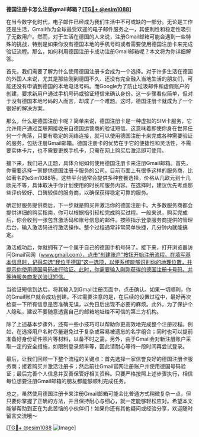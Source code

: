 **德国注册卡怎么注册gmail邮箱？[[TG💪+ @esim1088](https://t.me/s/esim1088)]**

在当今数字化时代，电子邮件已经成为我们生活中不可或缺的一部分。无论是工作还是生活，Gmail作为全球最受欢迎的电子邮件服务之一，其便利性和稳定性吸引了无数用户。然而，对于生活在德国的人来说，注册Gmail邮箱可能会遇到一些特殊的挑战，特别是如果你没有德国本地的手机号码或者需要使用德国注册卡来完成验证流程。那么，如何利用德国注册卡成功注册Gmail邮箱呢？本文将为你详细解答。

首先，我们需要了解为什么使用德国注册卡会成为一个选择。对于许多生活在德国的外国人来说，尤其是那些刚到德国不久、还没有完全融入当地生活的朋友们，可能还没有申请到德国的本地电话号码。而Google为了防止垃圾邮件和虚假账户的创建，要求新用户通过手机号码或验证短信来确认身份。这一步骤看似简单，但对于没有德国本地号码的人而言，却成了一个难题。这时，德国注册卡就成为了一个很好的解决方案。

那么，什么是德国注册卡呢？简单来说，德国注册卡是一种虚拟的SIM卡服务，它允许用户通过互联网接收来自德国运营商的验证短信。这意味着即使你身在世界任何一个角落，只要有稳定的网络连接，就可以使用德国注册卡来完成各种需要验证的服务，包括注册Gmail邮箱。德国注册卡的优势在于它的便捷性和灵活性，不需要实体卡片，也不需要更换手机卡，只需在网上购买后激活即可使用。

接下来，我们进入正题，具体介绍如何使用德国注册卡来注册Gmail邮箱。首先，你需要选择一家提供德国注册卡服务的公司。目前市面上有很多这样的服务商，比如著名的eSim1088等。这些平台通常会提供多种套餐选择，价格从几欧元到十几欧元不等，具体取决于你计划使用的时长和服务内容。在选择时，建议优先考虑那些评价较好、口碑较佳的服务商，以确保获得稳定可靠的服务。

确定好服务提供商后，下一步就是购买并激活你的德国注册卡。大多数服务商都会提供详细的购买指南，你可以根据指引轻松完成购买过程。一般来说，购买完成后，你会收到一张包含激活码和账号信息的邮件。按照指示登录服务商提供的管理后台，输入激活码进行激活操作。整个过程通常非常简单快捷，几分钟内就能搞定。

激活成功后，你就拥有了一个属于自己的德国手机号码了。接下来，打开浏览器访问Gmail官网（www.gmail.com），点击“创建账户”按钮开始注册流程。在填写基本信息时，记得勾选“我位于德国”这一选项，以便系统能够识别你的地理位置，并提示你使用德国号码进行验证。此时，你需要输入刚刚获得的德国注册卡号码，并等待服务商发送验证短信。

当验证短信到达后，将其输入到Gmail注册页面中，点击确认。如果一切顺利，你的Gmail账户就会成功创建。不过需要注意的是，在后续的设置过程中，最好再次检查一下所有信息是否准确无误，以免日后出现不必要的麻烦。此外，为了保护个人隐私，建议不要随意透露自己的邮箱地址给不可信的第三方机构。

除了上述基本步骤外，还有一些小技巧可以帮助你更高效地完成整个注册过程。例如，在选择用户名时尽量避免过于复杂或容易被遗忘的名字组合；同时也可以提前准备好身份证件照片等材料，以备不时之需。另外，由于Gmail会对新注册账户采取一定的安全措施，如限制登录频率等，因此请耐心等待一段时间再尝试登录。

最后，让我们回顾一下整个流程的关键点：首先选择一家信誉良好的德国注册卡服务商；接着购买并激活注册卡；然后前往Gmail官网注册账户并使用德国号码验证；最后完善个人信息并妥善保管好相关资料。只要严格按照上述步骤执行，相信每位想要注册Gmail邮箱的朋友都能够顺利完成任务。

总之，虽然使用德国注册卡来注册Gmail邮箱可能会比普通方式稍微复杂一点，但只要你掌握了正确的方法，并且保持耐心与细心，就一定能够轻松应对。希望本文能够帮助到正在为此苦恼的小伙伴们！如果你还有其他疑问或经验分享，欢迎随时留言交流哦～

[[TG💪+ @esim1088](https://t.me/s/esim1088) ![Image](https://i.postimg.cc/4NQfJmqS/Snipaste-2025-05-13-00-14-12.png)]